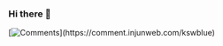 ### Hi there 👋
[![Comments](https://comment.injunweb.com/api/user/kswblue/svg?)](https://comment.injunweb.com/kswblue)
